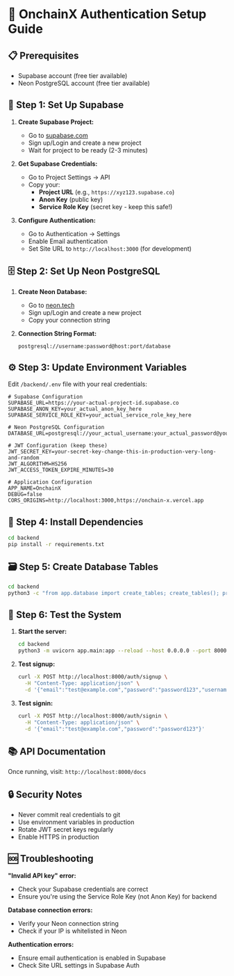 # 🚀 OnchainX Authentication Setup Guide

## 📋 Prerequisites
- Supabase account (free tier available)
- Neon PostgreSQL account (free tier available)

## 🔧 Step 1: Set Up Supabase

1. **Create Supabase Project:**
   - Go to [supabase.com](https://supabase.com)
   - Sign up/Login and create a new project
   - Wait for project to be ready (2-3 minutes)

2. **Get Supabase Credentials:**
   - Go to Project Settings → API
   - Copy your:
     - **Project URL** (e.g., `https://xyz123.supabase.co`)
     - **Anon Key** (public key)
     - **Service Role Key** (secret key - keep this safe!)

3. **Configure Authentication:**
   - Go to Authentication → Settings
   - Enable Email authentication
   - Set Site URL to `http://localhost:3000` (for development)

## 🗄️ Step 2: Set Up Neon PostgreSQL

1. **Create Neon Database:**
   - Go to [neon.tech](https://neon.tech)
   - Sign up/Login and create a new project
   - Copy your connection string

2. **Connection String Format:**
   ```
   postgresql://username:password@host:port/database
   ```

## ⚙️ Step 3: Update Environment Variables

Edit `/backend/.env` file with your real credentials:

```env
# Supabase Configuration
SUPABASE_URL=https://your-actual-project-id.supabase.co
SUPABASE_ANON_KEY=your_actual_anon_key_here
SUPABASE_SERVICE_ROLE_KEY=your_actual_service_role_key_here

# Neon PostgreSQL Configuration
DATABASE_URL=postgresql://your_actual_username:your_actual_password@your_actual_host:5432/your_actual_database

# JWT Configuration (keep these)
JWT_SECRET_KEY=your-secret-key-change-this-in-production-very-long-and-random
JWT_ALGORITHM=HS256
JWT_ACCESS_TOKEN_EXPIRE_MINUTES=30

# Application Configuration
APP_NAME=OnchainX
DEBUG=false
CORS_ORIGINS=http://localhost:3000,https://onchain-x.vercel.app
```

## 🚀 Step 4: Install Dependencies

```bash
cd backend
pip install -r requirements.txt
```

## 🗃️ Step 5: Create Database Tables

```bash
cd backend
python3 -c "from app.database import create_tables; create_tables(); print('Tables created!')"
```

## 🧪 Step 6: Test the System

1. **Start the server:**
   ```bash
   cd backend
   python3 -m uvicorn app.main:app --reload --host 0.0.0.0 --port 8000
   ```

2. **Test signup:**
   ```bash
   curl -X POST http://localhost:8000/auth/signup \
     -H "Content-Type: application/json" \
     -d '{"email":"test@example.com","password":"password123","username":"testuser","full_name":"Test User"}'
   ```

3. **Test signin:**
   ```bash
   curl -X POST http://localhost:8000/auth/signin \
     -H "Content-Type: application/json" \
     -d '{"email":"test@example.com","password":"password123"}'
   ```

## 📚 API Documentation

Once running, visit: `http://localhost:8000/docs`

## 🔒 Security Notes

- Never commit real credentials to git
- Use environment variables in production
- Rotate JWT secret keys regularly
- Enable HTTPS in production

## 🆘 Troubleshooting

**"Invalid API key" error:**
- Check your Supabase credentials are correct
- Ensure you're using the Service Role Key (not Anon Key) for backend

**Database connection errors:**
- Verify your Neon connection string
- Check if your IP is whitelisted in Neon

**Authentication errors:**
- Ensure email authentication is enabled in Supabase
- Check Site URL settings in Supabase Auth
